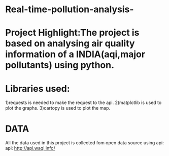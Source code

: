 # Real-time-pollution-analysis-

# Project Highlight:The project is based on  analysing air quality information of a INDIA(aqi,major pollutants) using python.

# Libraries used: 
1)requests is needed to make the request to the api.
2)matplotlib is used to plot the graphs. 
3)cartopy is used to plot the map.

# DATA
All the data used in this project is collected fom open data source using api:
api: http://api.waqi.info/

